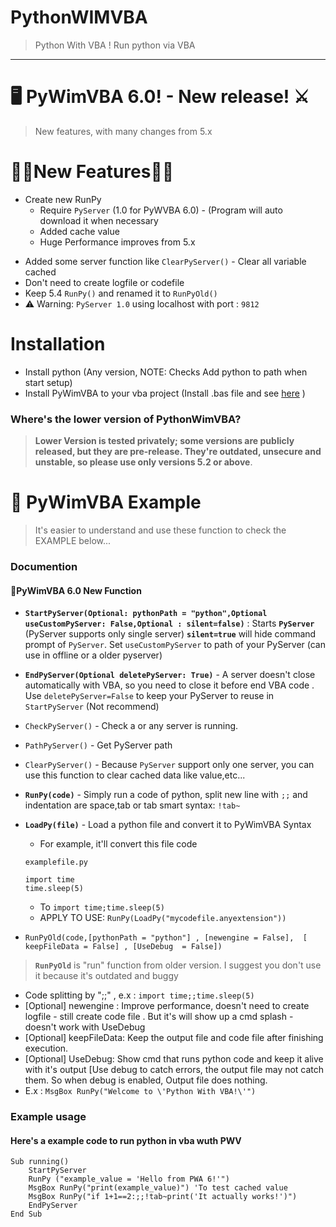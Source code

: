 # PythonWIMVBA
> Python With VBA ! Run python via VBA
---
# **🖥 PyWimVBA 6.0! - New release! ⚔**
> New features, with many changes from 5.x

# 🎉🎉**New Features**🎉🎉
- Create new RunPy
	- Require `PyServer` (1.0 for PyWVBA 6.0) - (Program will auto download it when necessary
	- Added cache value
  - Huge Performance improves from 5.x 
+ Added some server function like `ClearPyServer()` - Clear all variable cached
+ Don't need to create logfile or codefile
+ Keep 5.4 `RunPy()` and renamed it to `RunPyOld()`
+ ⚠ Warning: `PyServer 1.0` using localhost with port : `9812` 

# Installation
+ Install python (Any version, NOTE: Checks Add python to path when start setup)
+ Install PyWimVBA to your vba project (Install .bas file and see [here](https://support.tetcos.com/support/solutions/articles/14000143233-how-to-import-vba-script-bas-file-in-ms-excel-) )
### Where's the lower version of PythonWimVBA?
> **Lower Version is tested privately; some versions are publicly released, but they are pre-release. They're outdated, unsecure and unstable, so please use only versions 5.2 or above**.

# 🎨 PyWimVBA Example
> It's easier to understand and use these function to check the EXAMPLE below... 
### Documention
#### 💎PyWimVBA 6.0 New Function
+ **`StartPyServer(Optional: pythonPath = "python",Optional useCustomPyServer: False,Optional : silent=false)`** :  Starts **`PyServer`** (PyServer supports only single server) **`silent=true`** will hide command prompt of `PyServer`. Set `useCustomPyServer` to path of your PyServer (can use in offline or a older pyserver)
+ **`EndPyServer(Optional deletePyServer: True)`** - A server doesn't close automatically with VBA, so you need to close it before end VBA code .  Use `deletePyServer=False` to keep your PyServer to reuse in `StartPyServer` (Not recommend)
+ `CheckPyServer()` - Check a or any server is running.
+ `PathPyServer()` - Get PyServer path
+ `ClearPyServer()` - Because `PyServer` support only one server, you can use this function to clear cached data like value,etc...
+ **`RunPy(code)`** - Simply run a code of python, split new line with `;;` and indentation are space,tab or tab smart syntax: `!tab~`
+ **``LoadPy(file)``** - Load a python file and convert it to PyWimVBA Syntax
  - For example, it'll convert this file code
  
  `examplefile.py`

  ```
  import time
  time.sleep(5)
  ```
  - To `import time;time.sleep(5)`
  - APPLY TO USE: `RunPy(LoadPy("mycodefile.anyextension"))`
    
+ ``RunPyOld(code,[pythonPath = "python"] , [newengine = False],  [ keepFileData = False] , [UseDebug  = False])``
> **`RunPyOld`** is "run" function from older version. I suggest you don't use it because it's outdated and buggy 
+ Code splitting by ";;" , e.x : `import time;;time.sleep(5)`
+ [Optional] newengine : Improve performance, doesn't need to create logfile - still create code file . But it's will show up a cmd splash - doesn't work with UseDebug
+ [Optional] keepFileData: Keep the output file and code file after finishing execution. 
+ [Optional] UseDebug: Show cmd that runs python code and keep it alive with it's output [Use debug to catch errors, the output file may not catch them. So when debug is enabled, Output file does nothing.
+ E.x : `MsgBox RunPy("Welcome to \'Python With VBA!\'")`
### Example usage
#### Here's a example code to run python in vba wuth PWV
```
Sub running()
    StartPyServer
    RunPy ("example_value = 'Hello from PWA 6!'")
    MsgBox RunPy("print(example_value)") 'To test cached value
    MsgBox RunPy("if 1+1==2:;;!tab~print('It actually works!')")
    EndPyServer
End Sub
```
